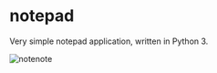 # notepad
Very simple notepad application, written in Python 3.   

![notenote](https://user-images.githubusercontent.com/37364980/37585602-e9216f12-2b59-11e8-9a49-d57653342df4.PNG)
